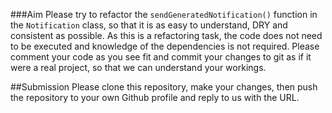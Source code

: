 ###Aim
Please try to refactor the `sendGeneratedNotification()` function in the `Notification` class, so that it is as easy to understand, DRY and consistent as possible. As this is a refactoring task, the code does not need to be executed and knowledge of the dependencies is not required. Please comment your code as you see fit and commit your changes to git as if it were a real project, so that we can understand your workings.

##Submission
Please clone this repository, make your changes, then push the repository to your own Github profile and reply to us with the URL.